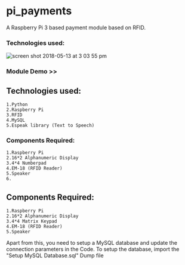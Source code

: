 # pi_payments
A Raspberry Pi 3 based payment module based on RFID.


### Technologies used:

![screen shot 2018-05-13 at 3 03 55 pm](https://user-images.githubusercontent.com/36476228/39965895-98e251d8-56bf-11e8-94ed-a9f9d16a6c02.png)


### Module Demo >> 

## Technologies used:

	1.Python
	2.Raspberry Pi
	3.RFID
	4.MySQL
	5.Espeak library (Text to Speech)

### Components Required:
	1.Raspberry Pi
	2.16*2 Alphanumeric Display
	3.4*4 Numberpad
	4.EM-18 (RFID Reader)
	5.Speaker
	6.


## Components Required:
	1.Raspberry Pi
	2.16*2 Alphanumeric Display
	3.4*4 Matrix Keypad
	4.EM-18 (RFID Reader)
	5.Speaker
  
  Apart from this, you need to setup a MySQL database and update the connection parameters in the Code. To setup the database, import the "Setup MySQL Database.sql" Dump file

